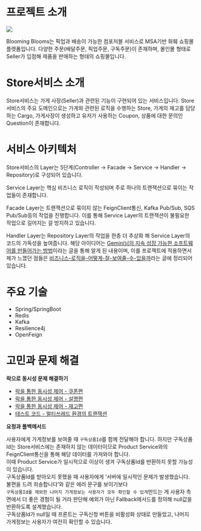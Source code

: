 # 프로젝트 소개

![](https://velog.velcdn.com/images/qwerty1434/post/c27ed136-9acd-4cfe-a44a-25281973d46f/image.png)

Blooming Blooms는 픽업과 배송이 가능한 컴포저블 서비스로 MSA기반 화훼 쇼핑몰 플랫폼입니다. 다양한 주문(배달주문, 픽업주문, 구독주문)이 존재하며, 몰인몰 형태로 Seller가 입점해 제품을 판매하는 형태의 쇼핑몰입니다.

# Store서비스 소개

Store서비스는 가게 사장(Seller)과 관련된 기능이 구현되어 있는 서비스입니다. Store서비스의 주요 도메인으로는 가게와 관련된 로직을 수행하는 Store, 가게의 재고를 담당하는 Cargo, 가게사장이 생성하고 유저가 사용하는 Coupon, 상품에 대한 문의인 Question이 존재합니다. 

# 서비스 아키텍처

Store서비스의 Layer는 5단계(Controller → Facade → Service → Handler → Repository)로 구성되어 있습니다. 

Service Layer는 핵심 비즈니스 로직이 작성되며 주로 하나의 트랜잭션으로 묶이는 작업들이 존재합니다. 

Facade Layer는 트랜잭션으로 묶이지 않는 FeignClient통신, Kafka Pub/Sub, SQS Pub/Sub등의 작업을 진행합니다. 이를 통해 Service Layer의 트랜잭션이 불필요한 작업으로 길어지는 걸 방지하고 있습니다.

Handler Layer는 Repository Layer의 작업을 한층 더 추상화 해 Service Layer의 코드의 가독성을 높여줍니다. 해당 아이디어는 [Gemini님의 지속 성장 가능한 소프트웨어를 만들어가는 방법](https://geminikims.medium.com/%EC%A7%80%EC%86%8D-%EC%84%B1%EC%9E%A5-%EA%B0%80%EB%8A%A5%ED%95%9C-%EC%86%8C%ED%94%84%ED%8A%B8%EC%9B%A8%EC%96%B4%EB%A5%BC-%EB%A7%8C%EB%93%A4%EC%96%B4%EA%B0%80%EB%8A%94-%EB%B0%A9%EB%B2%95-97844c5dab63)이라는 글을 통해 알게 된 내용이며, 이를 프로젝트에 적용하면서 제가 느꼈던 점들은 [비즈니스-로직을-어떻게-잘-보여줄-수-있을까](https://velog.io/@qwerty1434/%ED%94%84%EB%A1%9C%EC%A0%9D%ED%8A%B8-%EA%B5%AC%EC%A1%B0%EC%97%90-%EB%8C%80%ED%95%9C-%EA%B3%A0%EB%AF%BC1-%EB%B9%84%EC%A6%88%EB%8B%88%EC%8A%A4-%EB%A1%9C%EC%A7%81%EC%9D%84-%EC%96%B4%EB%96%BB%EA%B2%8C-%EC%9E%98-%EB%B3%B4%EC%97%AC%EC%A4%84-%EC%88%98-%EC%9E%88%EC%9D%84%EA%B9%8C)라는 글에 정리되어 있습니다.

# 주요 기술

- Spring/SpringBoot
- Redis
- Kafka
- Resilience4j
- OpenFeign

# 고민과 문제 해결

****락으로 동시성 문제 해결하기****

- [락을 통한 동시성 제어 - 쿠폰편](https://velog.io/@qwerty1434/%EB%9D%BD%EC%9D%84-%ED%86%B5%ED%95%9C-%EB%8F%99%EC%8B%9C%EC%84%B1-%EC%A0%9C%EC%96%B4-%EC%BF%A0%ED%8F%B0%ED%8E%B8)
- [락을 통한 동시성 제어 - 설명편](https://velog.io/@qwerty1434/%EB%9D%BD%EC%9D%84-%ED%86%B5%ED%95%9C-%EB%8F%99%EC%8B%9C%EC%84%B1-%EC%A0%9C%EC%96%B4-%EC%84%A4%EB%AA%85%ED%8E%B8)
- [락을 통한 동시성 제어 - 재고편](https://velog.io/@qwerty1434/%EB%9D%BD%EC%9D%84-%ED%86%B5%ED%95%9C-%EB%8F%99%EC%8B%9C%EC%84%B1-%EC%A0%9C%EC%96%B4-%EC%9E%AC%EA%B3%A0%ED%8E%B8)
- [테스트 코드 - 멀티쓰레드 환경의 트랜잭션](https://lotteon2.github.io/posts/transaction-in-multi-thread/)

**요청과 폴백메서드**

사용자에게 가게정보를 보여줄 때 `구독상품Id`를 함께 전달해야 합니다. 하지만 구독상품Id는 Store서비스에는 존재하지 않는 데이터이므로 Product Service와의 FeignClient통신을 통해 해당 데이터를 가져와야 합니다. </br>
이때 Product Service가 일시적으로 이상이 생겨 구독상품Id를 반환하지 못할 가능성이 있습니다. </br>
구독상품Id를 받아오지 못했을 때 사용자에게 ‘서버에 일시적인 문제가 발생했습니다. 불편을 드려 죄송합니다’와 같은 에러 문구를 보이기보다 </br>
`구독상품Id를 제외한 나머지 가게정보는 사용자가 모두 확인할 수 있게`만드는 게 사용자 측면에서 더 좋은 경험이 될 거라 판단해 예외가 아닌 Fallback메서드를 정의해 null값을 반환하도록 설계했습니다. </br>
구독상품Id가 null일 때 프론트는 구독신청 버튼을 비활성화 상태로 만들었고, 나머지 가게정보는 사용자가 여전히 확인할 수 있습니다. </br>
